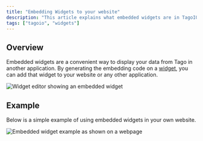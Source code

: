 ```yaml
---
title: "Embedding Widgets to your website"
description: "This article explains what embedded widgets are in TagoIO and how to generate embedding code to display your widget data on a website or other applications, with a simple visual example."
tags: ["tagoio", "widgets"]
---
```


## Overview

Embedded widgets are a convenient way to display your data from Tago in another application. By generating the embedding code on a [widget](widgets-overview), you can add that widget to your website or any other application.

![Widget editor showing an embedded widget](/docs_imagem/tagoio/embedding-widgets-to-your-website-2.gif)

## Example

Below is a simple example of using embedded widgets in your own website.

![Embedded widget example as shown on a webpage](/docs_imagem/tagoio/embedding-widgets-to-your-website-2.gif)